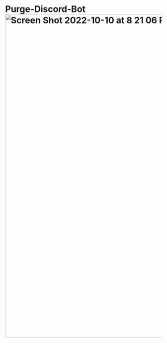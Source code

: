 # Purge-Discord-Bot<img width="1039" alt="Screen Shot 2022-10-10 at 8 21 06 PM" src="https://user-images.githubusercontent.com/47288189/194971485-716578cb-6803-4435-af18-2e60204c5452.png">

